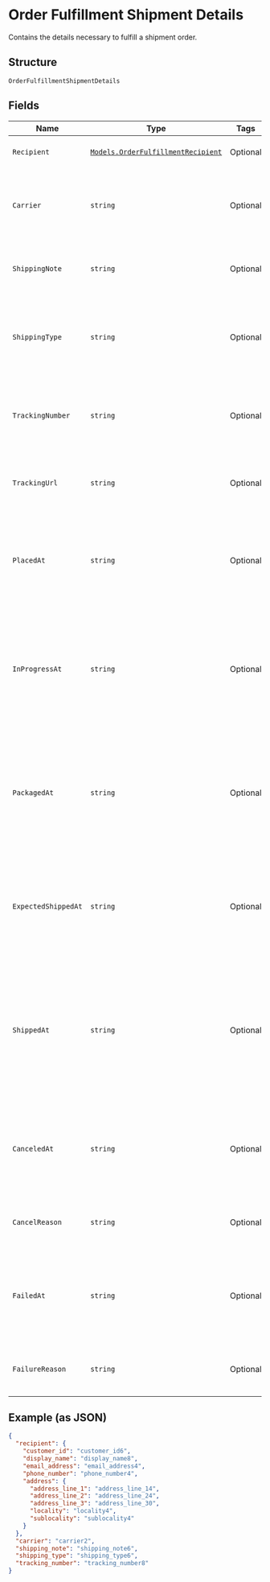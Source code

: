 
# Order Fulfillment Shipment Details

Contains the details necessary to fulfill a shipment order.

## Structure

`OrderFulfillmentShipmentDetails`

## Fields

| Name | Type | Tags | Description |
|  --- | --- | --- | --- |
| `Recipient` | [`Models.OrderFulfillmentRecipient`](../../doc/models/order-fulfillment-recipient.md) | Optional | Contains information about the recipient of a fulfillment. |
| `Carrier` | `string` | Optional | The shipping carrier being used to ship this fulfillment (such as UPS, FedEx, or USPS).<br>**Constraints**: *Maximum Length*: `50` |
| `ShippingNote` | `string` | Optional | A note with additional information for the shipping carrier.<br>**Constraints**: *Maximum Length*: `500` |
| `ShippingType` | `string` | Optional | A description of the type of shipping product purchased from the carrier<br>(such as First Class, Priority, or Express).<br>**Constraints**: *Maximum Length*: `50` |
| `TrackingNumber` | `string` | Optional | The reference number provided by the carrier to track the shipment's progress.<br>**Constraints**: *Maximum Length*: `100` |
| `TrackingUrl` | `string` | Optional | A link to the tracking webpage on the carrier's website.<br>**Constraints**: *Maximum Length*: `2000` |
| `PlacedAt` | `string` | Optional | The [timestamp](../../https://developer.squareup.com/docs/build-basics/working-with-dates)<br>indicating when the shipment was requested. The timestamp must be in RFC 3339 format<br>(for example, "2016-09-04T23:59:33.123Z"). |
| `InProgressAt` | `string` | Optional | The [timestamp](../../https://developer.squareup.com/docs/build-basics/working-with-dates)<br>indicating when this fulfillment was moved to the `RESERVED` state, which  indicates that preparation<br>of this shipment has begun. The timestamp must be in RFC 3339 format (for example, "2016-09-04T23:59:33.123Z"). |
| `PackagedAt` | `string` | Optional | The [timestamp](../../https://developer.squareup.com/docs/build-basics/working-with-dates)<br>indicating when this fulfillment was moved to the `PREPARED` state, which indicates that the<br>fulfillment is packaged. The timestamp must be in RFC 3339 format (for example, "2016-09-04T23:59:33.123Z"). |
| `ExpectedShippedAt` | `string` | Optional | The [timestamp](../../https://developer.squareup.com/docs/build-basics/working-with-dates)<br>indicating when the shipment is expected to be delivered to the shipping carrier.<br>The timestamp must be in RFC 3339 format (for example, "2016-09-04T23:59:33.123Z"). |
| `ShippedAt` | `string` | Optional | The [timestamp](../../https://developer.squareup.com/docs/build-basics/working-with-dates)<br>indicating when this fulfillment was moved to the `COMPLETED` state, which indicates that<br>the fulfillment has been given to the shipping carrier. The timestamp must be in RFC 3339 format<br>(for example, "2016-09-04T23:59:33.123Z"). |
| `CanceledAt` | `string` | Optional | The [timestamp](../../https://developer.squareup.com/docs/build-basics/working-with-dates)<br>indicating the shipment was canceled.<br>The timestamp must be in RFC 3339 format (for example, "2016-09-04T23:59:33.123Z"). |
| `CancelReason` | `string` | Optional | A description of why the shipment was canceled.<br>**Constraints**: *Maximum Length*: `100` |
| `FailedAt` | `string` | Optional | The [timestamp](../../https://developer.squareup.com/docs/build-basics/working-with-dates)<br>indicating when the shipment failed to be completed. The timestamp must be in RFC 3339 format<br>(for example, "2016-09-04T23:59:33.123Z"). |
| `FailureReason` | `string` | Optional | A description of why the shipment failed to be completed.<br>**Constraints**: *Maximum Length*: `100` |

## Example (as JSON)

```json
{
  "recipient": {
    "customer_id": "customer_id6",
    "display_name": "display_name8",
    "email_address": "email_address4",
    "phone_number": "phone_number4",
    "address": {
      "address_line_1": "address_line_14",
      "address_line_2": "address_line_24",
      "address_line_3": "address_line_30",
      "locality": "locality4",
      "sublocality": "sublocality4"
    }
  },
  "carrier": "carrier2",
  "shipping_note": "shipping_note6",
  "shipping_type": "shipping_type6",
  "tracking_number": "tracking_number8"
}
```

